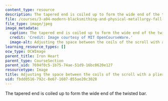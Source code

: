 ```yaml
---
content_type: resource
description: The tapered end is coiled up to form the wide end of the twisted bar.
file: /courses/3-a04-modern-blacksmithing-and-physical-metallurgy-fall-2008/fbdd0516792c8e671607855ae20c3028_118.jpg
file_type: image/jpeg
image_metadata:
  caption: The tapered end is coiled up to form the wide end of the twisted bar.
  credit: 'Credit: Image courtesy of MIT OpenCourseWare.'
  image-alt: Adjusting the space between the coils of the scroll with a pliers.
learning_resource_types: []
ocw_type: OCWImage
parent_title: Iron Heart
parent_type: CourseSection
parent_uid: 7694f0c5-1b75-74ae-51d9-16bc0620e127
resourcetype: Image
title: Adjusting the space between the coils of the scroll with a pliers
uid: fbdd0516-792c-8e67-1607-855ae20c3028
---
```

The tapered end is coiled up to form the wide end of the twisted bar.

